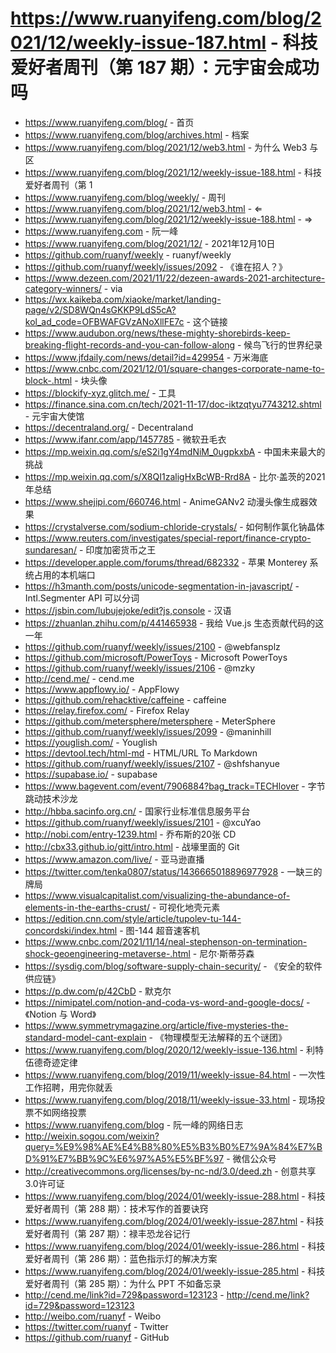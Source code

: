 # https://www.ruanyifeng.com/blog/2021/12/weekly-issue-187.html - 科技爱好者周刊（第 187 期）：元宇宙会成功吗

- https://www.ruanyifeng.com/blog/ - 首页
- https://www.ruanyifeng.com/blog/archives.html - 档案
- https://www.ruanyifeng.com/blog/2021/12/web3.html - 为什么 Web3 与区
- https://www.ruanyifeng.com/blog/2021/12/weekly-issue-188.html - 科技爱好者周刊（第 1
- https://www.ruanyifeng.com/blog/weekly/ - 周刊
- https://www.ruanyifeng.com/blog/2021/12/web3.html - ⇐
- https://www.ruanyifeng.com/blog/2021/12/weekly-issue-188.html - ⇒
- https://www.ruanyifeng.com - 阮一峰
- https://www.ruanyifeng.com/blog/2021/12/ - 2021年12月10日
- https://github.com/ruanyf/weekly - ruanyf/weekly
- https://github.com/ruanyf/weekly/issues/2092 - 《谁在招人？》
- https://www.dezeen.com/2021/11/22/dezeen-awards-2021-architecture-category-winners/ - via
- https://wx.kaikeba.com/xiaoke/market/landing-page/v2/SD8WQn4sGKKP9LdS5cA?kol_ad_code=OFBWAFGVzANoXllFE7c - 这个链接
- https://www.audubon.org/news/these-mighty-shorebirds-keep-breaking-flight-records-and-you-can-follow-along - 候鸟飞行的世界纪录
- https://www.jfdaily.com/news/detail?id=429954 - 万米海底
- https://www.cnbc.com/2021/12/01/square-changes-corporate-name-to-block-.html - 块头像
- https://blockify-xyz.glitch.me/ - 工具
- https://finance.sina.com.cn/tech/2021-11-17/doc-iktzqtyu7743212.shtml - 元宇宙大使馆
- https://decentraland.org/ - Decentraland
- https://www.ifanr.com/app/1457785 - 微软丑毛衣
- https://mp.weixin.qq.com/s/eS2i1gY4mdNiM_0ugpkxbA - 中国未来最大的挑战
- https://mp.weixin.qq.com/s/X8QI1zaligHxBcWB-Rrd8A - 比尔·盖茨的2021年总结
- https://www.shejipi.com/660746.html - AnimeGANv2 动漫头像生成器效果
- https://crystalverse.com/sodium-chloride-crystals/ - 如何制作氯化钠晶体
- https://www.reuters.com/investigates/special-report/finance-crypto-sundaresan/ - 印度加密货币之王
- https://developer.apple.com/forums/thread/682332 - 苹果 Monterey 系统占用的本机端口
- https://h3manth.com/posts/unicode-segmentation-in-javascript/ - Intl.Segmenter API 可以分词
- https://jsbin.com/lubujejoke/edit?js,console - 汉语
- https://zhuanlan.zhihu.com/p/441465938 - 我给 Vue.js 生态贡献代码的这一年
- https://github.com/ruanyf/weekly/issues/2100 - @webfansplz
- https://github.com/microsoft/PowerToys - Microsoft PowerToys
- https://github.com/ruanyf/weekly/issues/2106 - @mzky
- http://cend.me/ - cend.me
- https://www.appflowy.io/ - AppFlowy
- https://github.com/rehacktive/caffeine - caffeine
- https://relay.firefox.com/ - Firefox Relay
- https://github.com/metersphere/metersphere - MeterSphere
- https://github.com/ruanyf/weekly/issues/2099 - @maninhill
- https://youglish.com/ - Youglish
- https://devtool.tech/html-md - HTML/URL To Markdown
- https://github.com/ruanyf/weekly/issues/2107 - @shfshanyue
- https://supabase.io/ - supabase
- https://www.bagevent.com/event/7906884?bag_track=TECHlover - 字节跳动技术沙龙
- http://hbba.sacinfo.org.cn/ - 国家行业标准信息服务平台
- https://github.com/ruanyf/weekly/issues/2101 - @xcuYao
- http://nobi.com/entry-1239.html - 乔布斯的20张 CD
- http://cbx33.github.io/gitt/intro.html - 战壕里面的 Git
- https://www.amazon.com/live/ - 亚马逊直播
- https://twitter.com/tenka0807/status/1436665018896977928 - 一缺三的牌局
- https://www.visualcapitalist.com/visualizing-the-abundance-of-elements-in-the-earths-crust/ - 可视化地壳元素
- https://edition.cnn.com/style/article/tupolev-tu-144-concordski/index.html - 图-144 超音速客机
- https://www.cnbc.com/2021/11/14/neal-stephenson-on-termination-shock-geoengineering-metaverse-.html - 尼尔·斯蒂芬森
- https://sysdig.com/blog/software-supply-chain-security/ - 《安全的软件供应链》
- https://p.dw.com/p/42CbD - 默克尔
- https://nimipatel.com/notion-and-coda-vs-word-and-google-docs/ - 《Notion 与 Word》
- https://www.symmetrymagazine.org/article/five-mysteries-the-standard-model-cant-explain - 《物理模型无法解释的五个谜团》
- https://www.ruanyifeng.com/blog/2020/12/weekly-issue-136.html - 利特伍德奇迹定律
- https://www.ruanyifeng.com/blog/2019/11/weekly-issue-84.html - 一次性工作招聘，用完你就丢
- https://www.ruanyifeng.com/blog/2018/11/weekly-issue-33.html - 现场投票不如网络投票
- https://www.ruanyifeng.com/blog - 阮一峰的网络日志
- http://weixin.sogou.com/weixin?query=%E9%98%AE%E4%B8%80%E5%B3%B0%E7%9A%84%E7%BD%91%E7%BB%9C%E6%97%A5%E5%BF%97 - 微信公众号
- http://creativecommons.org/licenses/by-nc-nd/3.0/deed.zh - 创意共享3.0许可证
- https://www.ruanyifeng.com/blog/2024/01/weekly-issue-288.html - 科技爱好者周刊（第 288 期）：技术写作的首要诀窍
- https://www.ruanyifeng.com/blog/2024/01/weekly-issue-287.html - 科技爱好者周刊（第 287 期）：禄丰恐龙谷记行
- https://www.ruanyifeng.com/blog/2024/01/weekly-issue-286.html - 科技爱好者周刊（第 286 期）：蓝色指示灯的解决方案
- https://www.ruanyifeng.com/blog/2024/01/weekly-issue-285.html - 科技爱好者周刊（第 285 期）：为什么 PPT 不如备忘录
- http://cend.me/link?id=729&password=123123 - http://cend.me/link?id=729&password=123123
- http://weibo.com/ruanyf - Weibo
- https://twitter.com/ruanyf - Twitter
- https://github.com/ruanyf - GitHub